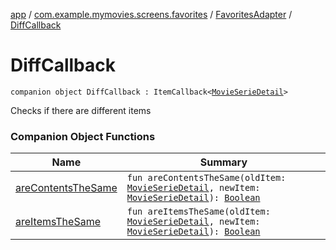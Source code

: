 [app](../../../index.md) / [com.example.mymovies.screens.favorites](../../index.md) / [FavoritesAdapter](../index.md) / [DiffCallback](./index.md)

# DiffCallback

`companion object DiffCallback : ItemCallback<`[`MovieSerieDetail`](../../../com.example.mymovies.models/-movie-serie-detail/index.md)`>`

Checks if there are different items

### Companion Object Functions

| Name | Summary |
|---|---|
| [areContentsTheSame](are-contents-the-same.md) | `fun areContentsTheSame(oldItem: `[`MovieSerieDetail`](../../../com.example.mymovies.models/-movie-serie-detail/index.md)`, newItem: `[`MovieSerieDetail`](../../../com.example.mymovies.models/-movie-serie-detail/index.md)`): `[`Boolean`](https://kotlinlang.org/api/latest/jvm/stdlib/kotlin/-boolean/index.html) |
| [areItemsTheSame](are-items-the-same.md) | `fun areItemsTheSame(oldItem: `[`MovieSerieDetail`](../../../com.example.mymovies.models/-movie-serie-detail/index.md)`, newItem: `[`MovieSerieDetail`](../../../com.example.mymovies.models/-movie-serie-detail/index.md)`): `[`Boolean`](https://kotlinlang.org/api/latest/jvm/stdlib/kotlin/-boolean/index.html) |
